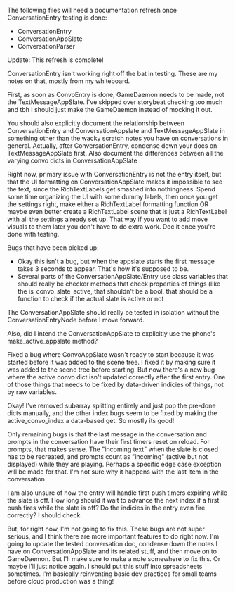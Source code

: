 The following files will need a documentation refresh once ConversationEntry testing is done:
- ConversationEntry
- ConversationAppSlate
- ConversationParser

Update: This refresh is complete!

ConversationEntry isn't working right off the bat in testing. These are my notes on that, mostly from my whiteboard.

First, as soon as ConvoEntry is done, GameDaemon needs to be made, not the TextMessageAppSlate. I've skipped over storybeat checking too much and tbh I should just make the GameDaemon instead of mocking it out.

You should also explicitly document the relationship between ConversationEntry and ConversationAppslate and TextMessageAppSlate in something other than the wacky scratch notes you have on conversations in general. Actually, after ConversationEntry, condense down your docs on TextMessageAppSlate first. Also document the differences between all the varying convo dicts in ConversationAppSlate

Right now, primary issue with ConversationEntry is not the entry itself, but that the UI formatting on ConversationAppSlate makes it impossible to see the text, since the RichTextLabels get smashed into nothingness. Spend some time organizing the UI with some dummy labels, then once you get the settings right, make either a RichTextLabel formatting function OR maybe even better create a RichTextLabel scene that is just a RichTextLabel with all the settings already set up. That way if you want to add move visuals to them later you don't have to do extra work. Doc it once you're done with testing.

Bugs that have been picked up:
- Okay this isn't a bug, but when the appslate starts the first message takes 3 seconds to appear. That's how it's supposed to be.
- Several parts of the ConversationAppSlate/Entry use class variables that should really be checker methods that check properties of things (like the is_convo_slate_active, that shouldn't be a bool, that should be a function to check if the actual slate is active or not

The ConversationAppSlate should really be tested in isolation without the ConversationEntryNode before I move forward. 

Also, did I intend the ConversationAppSlate to explicitly use the phone's make_active_appslate method?

Fixed a bug where ConvoAppSlate wasn't ready to start because it was started before it was added to the scene tree. I fixed it by making sure it was added to the scene tree before starting. But now there's a new bug where the active convo dict isn't updated correctly after the first entry. One of those things that needs to be fixed by data-driven indicies of things, not by raw variables.

Okay! I've removed subarray splitting entirely and just pop the pre-done dicts manually, and the other index bugs seem to be fixed by making the active_convo_index a data-based get. So mostly its good!

Only remaining bugs is that the last message in the conversation and prompts in the conversation have their first timers reset on reload. For prompts, that makes sense. The "incoming text" when the slate is closed has to be recreated, and prompts count as "incoming" (active but not displayed) while they are playing. Perhaps a specific edge case exception will be made for that. I'm not sure why it happens with the last item in the conversation

I am also unsure of how the entry will handle first push timers expiring while the slate is off. How long should it wait to advance the next index if a first push fires while the slate is off? Do the indicies in the entry even fire correctly? I should check.

But, for right now, I'm not going to fix this. These bugs are not super serious, and I think there are more important features to do right now. I'm going to update the tested conversation doc, condense down the notes I have on ConversationAppSlate and its related stuff, and then move on to GameDaemon. But I'll make sure to make a note somewhere to fix this. Or maybe I'll just notice again. I should put this stuff into spreadsheets sometimes. I'm basically reinventing basic dev practices for small teams before cloud production was a thing!